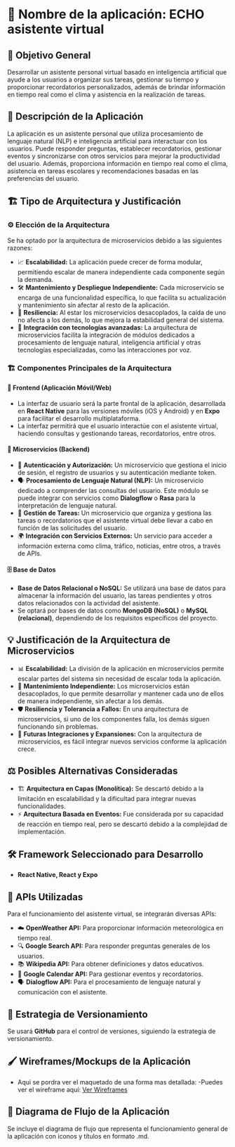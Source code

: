 # 📱 Nombre de la aplicación: ECHO asistente virtual

## 🎯 Objetivo General
Desarrollar un asistente personal virtual basado en inteligencia artificial que ayude a los usuarios a organizar sus tareas, gestionar su tiempo y proporcionar recordatorios personalizados, además de brindar información en tiempo real como el clima y asistencia en la realización de tareas.

## 📖 Descripción de la Aplicación
La aplicación es un asistente personal que utiliza procesamiento de lenguaje natural (NLP) e inteligencia artificial para interactuar con los usuarios. Puede responder preguntas, establecer recordatorios, gestionar eventos y sincronizarse con otros servicios para mejorar la productividad del usuario. Además, proporciona información en tiempo real como el clima, asistencia en tareas escolares y recomendaciones basadas en las preferencias del usuario.

## 🏗️ Tipo de Arquitectura y Justificación

### ⚙️ Elección de la Arquitectura
Se ha optado por la arquitectura de microservicios debido a las siguientes razones:

- 📈 **Escalabilidad:** La aplicación puede crecer de forma modular, permitiendo escalar de manera independiente cada componente según la demanda.
- 🛠️ **Mantenimiento y Despliegue Independiente:** Cada microservicio se encarga de una funcionalidad específica, lo que facilita su actualización y mantenimiento sin afectar al resto de la aplicación.
- 🔄 **Resiliencia:** Al estar los microservicios desacoplados, la caída de uno no afecta a los demás, lo que mejora la estabilidad general del sistema.
- 🤖 **Integración con tecnologías avanzadas:** La arquitectura de microservicios facilita la integración de módulos dedicados a procesamiento de lenguaje natural, inteligencia artificial y otras tecnologías especializadas, como las interacciones por voz.

### 🏗️ Componentes Principales de la Arquitectura

#### **🎨 Frontend (Aplicación Móvil/Web)**
- La interfaz de usuario será la parte frontal de la aplicación, desarrollada en **React Native** para las versiones móviles (iOS y Android) y en **Expo** para facilitar el desarrollo multiplataforma.
- La interfaz permitirá que el usuario interactúe con el asistente virtual, haciendo consultas y gestionando tareas, recordatorios, entre otros.

#### **🔗 Microservicios (Backend)**
- 🔐 **Autenticación y Autorización:** Un microservicio que gestiona el inicio de sesión, el registro de usuarios y su autenticación mediante token.
- 🗣️ **Procesamiento de Lenguaje Natural (NLP):** Un microservicio dedicado a comprender las consultas del usuario. Este módulo se puede integrar con servicios como **Dialogflow** o **Rasa** para la interpretación de lenguaje natural.
- 📅 **Gestión de Tareas:** Un microservicio que organiza y gestiona las tareas o recordatorios que el asistente virtual debe llevar a cabo en función de las solicitudes del usuario.
- 🌍 **Integración con Servicios Externos:** Un servicio para acceder a información externa como clima, tráfico, noticias, entre otros, a través de APIs.

#### **🗄️ Base de Datos**
- **Base de Datos Relacional o NoSQL:** Se utilizará una base de datos para almacenar la información del usuario, las tareas pendientes y otros datos relacionados con la actividad del asistente.
- Se optará por bases de datos como **MongoDB (NoSQL)** o **MySQL (relacional)**, dependiendo de los requisitos específicos del proyecto.

## 💡 Justificación de la Arquitectura de Microservicios

- 📊 **Escalabilidad:** La división de la aplicación en microservicios permite escalar partes del sistema sin necesidad de escalar toda la aplicación.
- 🔄 **Mantenimiento Independiente:** Los microservicios están desacoplados, lo que permite desarrollar y mantener cada uno de ellos de manera independiente, sin afectar a los demás.
- 🛡️ **Resiliencia y Tolerancia a Fallos:** En una arquitectura de microservicios, si uno de los componentes falla, los demás siguen funcionando sin problemas.
- 🚀 **Futuras Integraciones y Expansiones:** Con la arquitectura de microservicios, es fácil integrar nuevos servicios conforme la aplicación crece.

## ⚖️ Posibles Alternativas Consideradas

- 🏗️ **Arquitectura en Capas (Monolítica):** Se descartó debido a la limitación en escalabilidad y la dificultad para integrar nuevas funcionalidades.
- ⚡ **Arquitectura Basada en Eventos:** Fue considerada por su capacidad de reacción en tiempo real, pero se descartó debido a la complejidad de implementación.

## 🛠️ Framework Seleccionado para Desarrollo
- **React Native, React y Expo**

## 🔗 APIs Utilizadas
Para el funcionamiento del asistente virtual, se integrarán diversas APIs:

- ☁️ **OpenWeather API:** Para proporcionar información meteorológica en tiempo real.
- 🔍 **Google Search API:** Para responder preguntas generales de los usuarios.
- 📚 **Wikipedia API:** Para obtener definiciones y datos educativos.
- 📆 **Google Calendar API:** Para gestionar eventos y recordatorios.
- 🗣️ **Dialogflow API:** Para el procesamiento de lenguaje natural y comunicación con el asistente.

## 🔄 Estrategia de Versionamiento
Se usará **GitHub** para el control de versiones, siguiendo la estrategia de versionamiento.

## 🖌️ Wireframes/Mockups de la Aplicación
- Aqui se pordra ver el maquetado de una forma mas detallada:
-Puedes ver el wireframe aquí: [Ver Wireframes](https://miro.com/welcomeonboard/NkJMd2VpTVNmVVdQV1dVVXR2SmZmRnF2cmJoNThCVkNPYlpmV0dJc1lnTlVZb2lQN2ZkLzZDZXJDNVFpQUxSTlh4aWpnYTlCWmlrSTh5SmNzMndIRHFzVjJKcWRMS1h1VGdnY0RGUUVQVU1xVjZJV05DZ1NJUjZBanBtM3BsTlVBS2NFMDFkcUNFSnM0d3FEN050ekl3PT0hdjE=?share_link_id=467137938215)
## 📜 Diagrama de Flujo de la Aplicación
Se incluye el diagrama de flujo que representa el funcionamiento general de la aplicación con iconos y títulos en formato .md.


